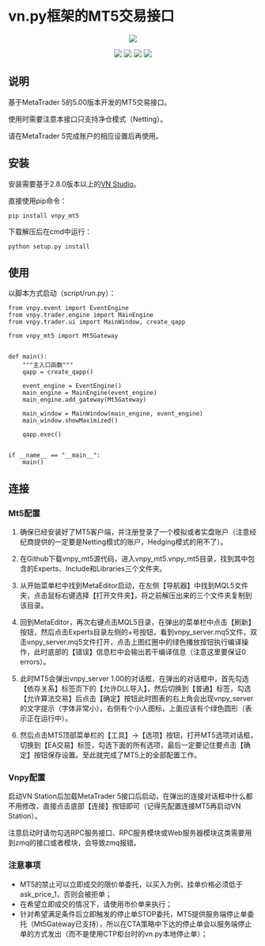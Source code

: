 # vn.py框架的MT5交易接口

<p align="center">
  <img src ="https://vnpy.oss-cn-shanghai.aliyuncs.com/vnpy-logo.png"/>
</p>

<p align="center">
    <img src ="https://img.shields.io/badge/version-9.81.1-blueviolet.svg"/>
    <img src ="https://img.shields.io/badge/platform-windows|linux|macos-yellow.svg"/>
    <img src ="https://img.shields.io/badge/python-3.7-blue.svg" />
    <img src ="https://img.shields.io/github/license/vnpy/vnpy.svg?color=orange"/>
</p>

## 说明

基于MetaTrader 5的5.00版本开发的MT5交易接口。

使用时需要注意本接口只支持净仓模式（Netting）。

请在MetaTrader 5完成账户的相应设置后再使用。

## 安装

安装需要基于2.8.0版本以上的[VN Studio](https://www.vnpy.com)。

直接使用pip命令：

```
pip install vnpy_mt5
```

下载解压后在cmd中运行：

```
python setup.py install
```

## 使用

以脚本方式启动（script/run.py）：

```
from vnpy.event import EventEngine
from vnpy.trader.engine import MainEngine
from vnpy.trader.ui import MainWindow, create_qapp

from vnpy_mt5 import Mt5Gateway


def main():
    """主入口函数"""
    qapp = create_qapp()

    event_engine = EventEngine()
    main_engine = MainEngine(event_engine)
    main_engine.add_gateway(Mt5Gateway)

    main_window = MainWindow(main_engine, event_engine)
    main_window.showMaximized()

    qapp.exec()


if __name__ == "__main__":
    main()
```

## 连接

### Mt5配置

1. 确保已经安装好了MT5客户端，并注册登录了一个模拟或者实盘账户（注意经纪商提供的一定要是Netting模式的账户，Hedging模式的用不了）。

2. 在Github下载vnpy_mt5源代码，进入vnpy_mt5.vnpy_mt5目录，找到其中包含的Experts、Include和Libraries三个文件夹。

3. 从开始菜单栏中找到MetaEditor启动，在左侧【导航器】中找到MQL5文件夹，点击鼠标右键选择【打开文件夹】，将之前解压出来的三个文件夹复制到该目录。

4. 回到MetaEditor，再次右键点击MQL5目录，在弹出的菜单栏中点击【刷新】按钮，然后点击Experts目录左侧的+号按钮，看到vnpy_server.mq5文件，双击vnpy_server.mq5文件打开，点击上图红圈中的绿色播放按钮执行编译操作，此时底部的【错误】信息栏中会输出若干编译信息（注意这里要保证0 errors）。

5. 此时MT5会弹出vnpy_server 1.00的对话框，在弹出的对话框中，首先勾选【依存关系】标签页下的【允许DLL导入】，然后切换到【普通】标签，勾选【允许算法交易】后点击【确定】按钮此时图表的右上角会出现vnpy_server的文字提示（字体非常小），右侧有个小人图标，上面应该有个绿色圆形（表示正在运行中）。

6. 然后点击MT5顶部菜单栏的【工具】->【选项】按钮，打开MT5选项对话框，切换到【EA交易】标签，勾选下面的所有选项，最后一定要记住要点击【确定】按钮保存设置。至此就完成了MT5上的全部配置工作。

### Vnpy配置

启动VN Station后加载MetaTrader 5接口后启动，在弹出的连接对话框中什么都不用修改，直接点击底部【连接】按钮即可（记得先配置连接MT5再启动VN Station）。

注意启动时请勿勾选RPC服务接口、RPC服务模块或Web服务器模块这类需要用到zmq的接口或者模块，会导致zmq报错。


### 注意事项

 - MT5的禁止可以立即成交的限价单委托，以买入为例，挂单价格必须低于ask_price_1，否则会被拒单；
 - 在希望立即成交的情况下，请使用市价单来执行；
 - 针对希望满足条件后立即触发的停止单STOP委托，MT5提供服务端停止单委托（Mt5Gateway已支持），所以在CTA策略中下达的停止单会以服务端停止单的方式发出（而不是使用CTP柜台时的vn.py本地停止单）；